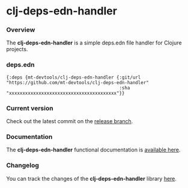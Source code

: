 
# clj-deps-edn-handler

### Overview

The <strong>clj-deps-edn-handler</strong> is a simple deps.edn file handler for Clojure projects.

### deps.edn

```
{:deps {mt-devtools/clj-deps-edn-handler {:git/url "https://github.com/mt-devtools/clj-deps-edn-handler"
                                          :sha     "xxxxxxxxxxxxxxxxxxxxxxxxxxxxxxxxxxxxxxxx"}}
```

### Current version

Check out the latest commit on the [release branch](https://github.com/mt-devtools/clj-deps-edn-handler/tree/release).

### Documentation

The <strong>clj-deps-edn-handler</strong> functional documentation is [available here](https://mt-devtools.github.io/clj-deps-edn-handler).

### Changelog

You can track the changes of the <strong>clj-deps-edn-handler</strong> library [here](CHANGES.md).
